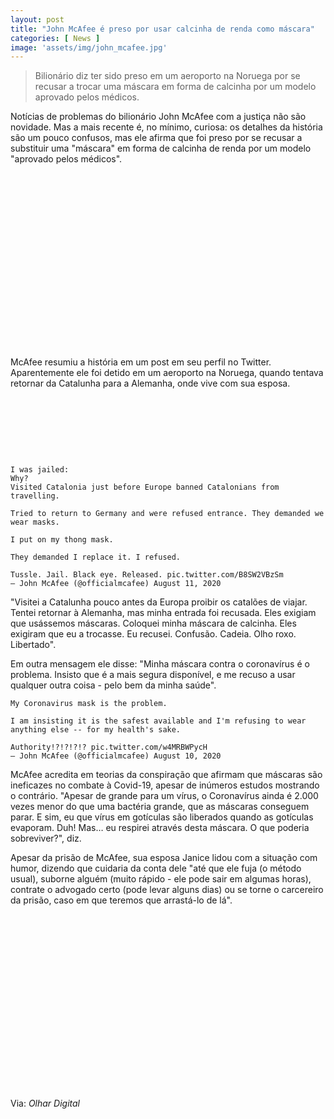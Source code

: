 ```yaml
---
layout: post
title: "John McAfee é preso por usar calcinha de renda como máscara"
categories: [ News ]
image: 'assets/img/john_mcafee.jpg'
---
```


> Bilionário diz ter sido preso em um aeroporto na Noruega por se recusar a trocar uma máscara em forma de calcinha por um modelo aprovado pelos médicos.

Notícias de problemas do bilionário John McAfee com a justiça não são novidade. Mas a mais recente é, no mínimo, curiosa: os detalhes da história são um pouco confusos, mas ele afirma que foi preso por se recusar a substituir uma "máscara" em forma de calcinha de renda por um modelo "aprovado pelos médicos".

<!-- QUADRADO -->
<script async src="//pagead2.googlesyndication.com/pagead/js/adsbygoogle.js"></script>
<ins class="adsbygoogle"
style="display:inline-block;width:336px;height:280px"
data-ad-client="ca-pub-2838251107855362"
data-ad-slot="5351066970"></ins>
<script>
(adsbygoogle = window.adsbygoogle || []).push({});
</script>

McAfee resumiu a história em um post em seu perfil no Twitter. Aparentemente ele foi detido em um aeroporto na Noruega, quando tentava retornar da Catalunha para a Alemanha, onde vive com sua esposa.

<!-- MINI ANÚNCIO -->
<script async src="//pagead2.googlesyndication.com/pagead/js/adsbygoogle.js"></script>
<!-- Games Root -->
<ins class="adsbygoogle"
style="display:inline-block;width:730px;height:95px"
data-ad-client="ca-pub-2838251107855362"
data-ad-slot="5351066970"></ins>
<script>
(adsbygoogle = window.adsbygoogle || []).push({});
</script>

    I was jailed:
    Why?
    Visited Catalonia just before Europe banned Catalonians from travelling.

    Tried to return to Germany and were refused entrance. They demanded we wear masks.

    I put on my thong mask.

    They demanded I replace it. I refused.

    Tussle. Jail. Black eye. Released. pic.twitter.com/B8SW2VBzSm
    — John McAfee (@officialmcafee) August 11, 2020

<!-- RETANGULO LARGO 2 -->
<script async src="//pagead2.googlesyndication.com/pagead/js/adsbygoogle.js"></script>
<ins class="adsbygoogle"
style="display:block; text-align:center;"
data-ad-layout="in-article"
data-ad-format="fluid"
data-ad-client="ca-pub-2838251107855362"
data-ad-slot="8549252987"></ins>
<script>
(adsbygoogle = window.adsbygoogle || []).push({});
</script>

"Visitei a Catalunha pouco antes da Europa proibir os catalões de viajar. Tentei retornar à Alemanha, mas minha entrada foi recusada. Eles exigiam que usássemos máscaras. Coloquei minha máscara de calcinha. Eles exigiram que eu a trocasse. Eu recusei. Confusão. Cadeia. Olho roxo. Libertado".

Em outra mensagem ele disse: "Minha máscara contra o coronavírus é o problema. Insisto que é a mais segura disponível, e me recuso a usar qualquer outra coisa - pelo bem da minha saúde".

    My Coronavirus mask is the problem.

    I am insisting it is the safest available and I'm refusing to wear anything else -- for my health's sake.

    Authority!?!?!?!? pic.twitter.com/w4MRBWPycH
    — John McAfee (@officialmcafee) August 10, 2020

<!-- RETANGULO LARGO -->
<script async src="https://pagead2.googlesyndication.com/pagead/js/adsbygoogle.js"></script>
<!-- Informat -->
<ins class="adsbygoogle"
style="display:block"
data-ad-client="ca-pub-2838251107855362"
data-ad-slot="2327980059"
data-ad-format="auto"
data-full-width-responsive="true"></ins>
<script>
(adsbygoogle = window.adsbygoogle || []).push({});
</script>

McAfee acredita em teorias da conspiração que afirmam que máscaras são ineficazes no combate à Covid-19, apesar de inúmeros estudos mostrando o contrário. "Apesar de grande para um vírus, o Coronavírus ainda é 2.000 vezes menor do que uma bactéria grande, que as máscaras conseguem parar. E sim, eu que vírus em gotículas são liberados quando as gotículas evaporam. Duh! Mas… eu respirei através desta máscara. O que poderia sobreviver?", diz.

Apesar da prisão de McAfee, sua esposa Janice lidou com a situação com humor, dizendo que cuidaria da conta dele "até que ele fuja (o método usual), suborne alguém (muito rápido - ele pode sair em algumas horas), contrate o advogado certo (pode levar alguns dias) ou se torne o carcereiro da prisão, caso em que teremos que arrastá-lo de lá".

<!-- QUADRADO -->
<script async src="//pagead2.googlesyndication.com/pagead/js/adsbygoogle.js"></script>
<ins class="adsbygoogle"
style="display:inline-block;width:336px;height:280px"
data-ad-client="ca-pub-2838251107855362"
data-ad-slot="5351066970"></ins>
<script>
(adsbygoogle = window.adsbygoogle || []).push({});
</script>

Via: *Olhar Digital*
